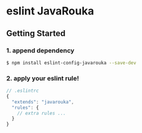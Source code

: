 # eslint JavaRouka

## Getting Started

### 1. append dependency
```sh
$ npm install eslint-config-javarouka --save-dev
```

### 2. apply your eslint rule!
```js
// .eslintrc
{
  "extends": "javarouka",
  "rules": {
    // extra rules ...
  }
}
```